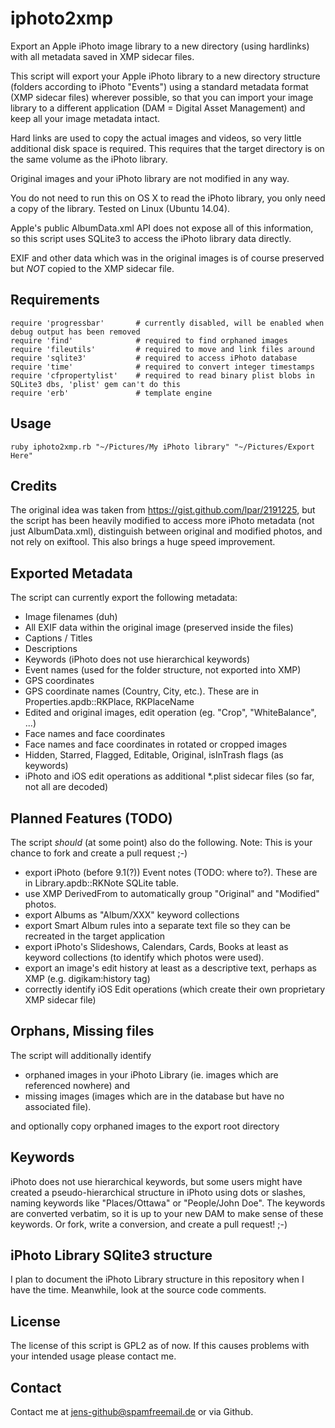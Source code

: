 # iphoto2xmp
Export an Apple iPhoto image library to a new directory (using hardlinks) with all metadata saved in XMP sidecar files.

This script will export your Apple iPhoto library to a new directory structure (folders according to iPhoto "Events") using a standard metadata format (XMP sidecar files) wherever possible, so that you can import your image library to a different application (DAM = Digital Asset Management) and keep all your image metadata intact.

Hard links are used to copy the actual images and videos, so very little additional disk space is required. This requires that the target directory is on the same volume as the iPhoto library.

Original images and your iPhoto library are not modified in any way.

You do not need to run this on OS X to read the iPhoto library, you only need a copy of the library. Tested on Linux (Ubuntu 14.04).

Apple's public AlbumData.xml API does not expose all of this information, so this script uses SQLite3 to access the iPhoto library data directly.

EXIF and other data which was in the original images is of course preserved but *NOT* copied to the XMP sidecar file.


## Requirements

    require 'progressbar'       # currently disabled, will be enabled when debug output has been removed
    require 'find'              # required to find orphaned images
    require 'fileutils'         # required to move and link files around 
    require 'sqlite3'           # required to access iPhoto database
    require 'time'              # required to convert integer timestamps
    require 'cfpropertylist'    # required to read binary plist blobs in SQLite3 dbs, 'plist' gem can't do this
    require 'erb'               # template engine


## Usage

    ruby iphoto2xmp.rb "~/Pictures/My iPhoto library" "~/Pictures/Export Here"


## Credits
The original idea was taken from https://gist.github.com/lpar/2191225, but the script has been heavily modified to access more iPhoto metadata (not just AlbumData.xml), distinguish between original and modified photos, and not rely on exiftool. This also brings a huge speed improvement.


## Exported Metadata
The script can currently export the following metadata:

 * Image filenames (duh)
 * All EXIF data within the original image (preserved inside the files)
 * Captions / Titles
 * Descriptions
 * Keywords (iPhoto does not use hierarchical keywords)
 * Event names (used for the folder structure, not exported into XMP)
 * GPS coordinates
 * GPS coordinate names (Country, City, etc.). These are in Properties.apdb::RKPlace, RKPlaceName
 * Edited and original images, edit operation (eg. "Crop", "WhiteBalance", ...)
 * Face names and face coordinates
 * Face names and face coordinates in rotated or cropped images
 * Hidden, Starred, Flagged, Editable, Original, isInTrash flags (as keywords)
 * iPhoto and iOS edit operations as additional *.plist sidecar files (so far, not all are decoded)


## Planned Features (TODO)
The script *should* (at some point) also do the following.
Note: This is your chance to fork and create a pull request ;-)

 * export iPhoto (before 9.1(?)) Event notes (TODO: where to?). These are in Library.apdb::RKNote SQLite table.
 * use XMP DerivedFrom to automatically group "Original" and "Modified" photos.
 * export Albums as "Album/XXX" keyword collections
 * export Smart Album rules into a separate text file so they can be recreated in the target application
 * export iPhoto's Slideshows, Calendars, Cards, Books at least as keyword collections (to identify which photos were used).
 * export an image's edit history at least as a descriptive text, perhaps as XMP (e.g. digikam:history tag)
 * correctly identify iOS Edit operations (which create their own proprietary XMP sidecar file)


## Orphans, Missing files
The script will additionally identify
 * orphaned images in your iPhoto Library (ie. images which are referenced nowhere) and
 * missing images (images which are in the database but have no associated file).

and optionally copy orphaned images to the export root directory 


## Keywords
iPhoto does not use hierarchical keywords, but some users might have created a pseudo-hierarchical structure in iPhoto using dots or slashes, naming keywords like "Places/Ottawa" or "People/John Doe". The keywords are converted verbatim, so it is up to your new DAM to make sense of these keywords. Or fork, write a conversion, and create a pull request! ;-)


## iPhoto Library SQlite3 structure
I plan to document the iPhoto Library structure in this repository when I have the time. Meanwhile, look at the source code comments.


## License
The license of this script is GPL2 as of now. If this causes problems with your intended usage please contact me.

## Contact
Contact me at jens-github@spamfreemail.de or via Github.


